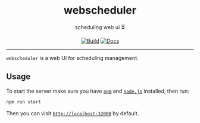 <h1 align="center">webscheduler</h1>

<div align="center">

scheduling web ui ⏳

[![Build](https://github.com/radio-aktywne/webscheduler/actions/workflows/build.yaml/badge.svg)](https://github.com/radio-aktywne/webscheduler/actions/workflows/build.yaml)
[![Docs](https://github.com/radio-aktywne/webscheduler/actions/workflows/docs.yaml/badge.svg)](https://github.com/radio-aktywne/webscheduler/actions/workflows/docs.yaml)

</div>

---

`webscheduler` is a web UI for scheduling management.

## Usage

To start the server make sure you have [`npm`](https://www.npmjs.com)
and [`node.js`](https://nodejs.org) installed, then run:

```sh
npm run start
```

Then you can visit
[`http://localhost:32000`](http://localhost:32000) by default.
